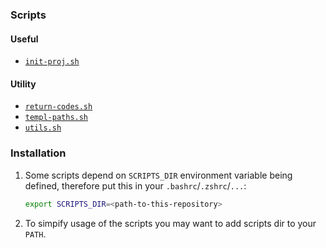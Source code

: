 ### Scripts

#### Useful

* [`init-proj.sh`](src/init-proj.sh)

#### Utility

* [`return-codes.sh`](src/return-codes.sh)
* [`templ-paths.sh`](src/templ-paths.sh)
* [`utils.sh`](src/utils.sh)

### Installation

1. Some scripts depend on `SCRIPTS_DIR` environment variable being defined,
   therefore put this in your `.bashrc`/`.zshrc`/`...`:

	```bash
	export SCRIPTS_DIR=<path-to-this-repository>
	```

2. To simpify usage of the scripts you may want to add scripts dir to your `PATH`.
